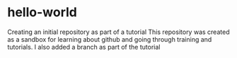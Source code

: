 # hello-world
Creating an initial repository as part of a tutorial
This repository was created as a sandbox for 
learning about github and 
going through training and tutorials.
I also added a branch as part of the tutorial
